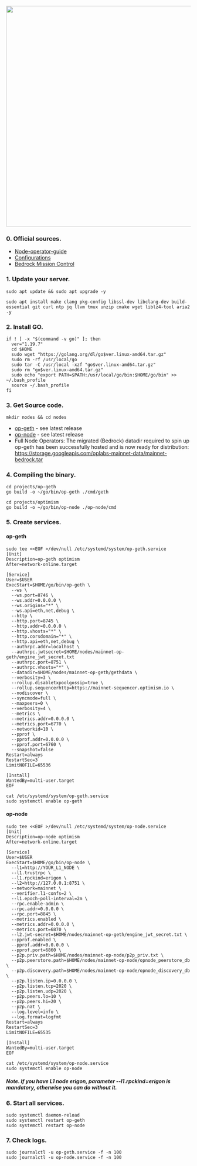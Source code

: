 
<p align="center">
 <img src="https://dev.optimism.io/content/images/size/w2000/2022/12/bedrock-BLUE.jpg"width="600"/></a>
</p>

### 0. Official sources.
- [Node-operator-guide](https://community.optimism.io/docs/developers/bedrock/node-operator-guide)
- [Configurations](https://community.optimism.io/docs/useful-tools/networks/#optimism-mainnet)
- [Bedrock Mission Control](https://oplabs.notion.site/Bedrock-Mission-Control-EXTERNAL-fca344b1f799447cb1bcf3aae62157c5)

### 1. Update your server.
```
sudo apt update && sudo apt upgrade -y
```
```
sudo apt install make clang pkg-config libssl-dev libclang-dev build-essential git curl ntp jq llvm tmux unzip cmake wget liblz4-tool aria2 -y
```
### 2. Install GO.
```
if ! [ -x "$(command -v go)" ]; then
  ver="1.19.7"
  cd $HOME
  sudo wget "https://golang.org/dl/go$ver.linux-amd64.tar.gz"
  sudo rm -rf /usr/local/go
  sudo tar -C /usr/local -xzf "go$ver.linux-amd64.tar.gz"
  sudo rm "go$ver.linux-amd64.tar.gz"
  sudo echo "export PATH=$PATH:/usr/local/go/bin:$HOME/go/bin" >> ~/.bash_profile
  source ~/.bash_profile
fi
```
### 3. Get Source code.
```
mkdir nodes && cd nodes
```
- [op-geth](https://github.com/ethereum-optimism/op-geth/releases) - see latest release
- [op-node](https://github.com/ethereum-optimism/optimism/releases) - see latest release
- Full Node Operators: The migrated (Bedrock) datadir required to spin up op-geth has been successfully hosted and is now ready for distribution: https://storage.googleapis.com/oplabs-mainnet-data/mainnet-bedrock.tar

### 4. Compiling the binary.
```
cd projects/op-geth
go build -o ~/go/bin/op-geth ./cmd/geth
```
```
cd projects/optimism
go build -o ~/go/bin/op-node ./op-node/cmd
```

### 5. Create services.
#### op-geth
```
sudo tee <<EOF >/dev/null /etc/systemd/system/op-geth.service
[Unit]
Description=op-geth optimism
After=network-online.target

[Service]
User=$USER
ExecStart=$HOME/go/bin/op-geth \
  --ws \
  --ws.port=8746 \
  --ws.addr=0.0.0.0 \
  --ws.origins="*" \
  --ws.api=eth,net,debug \
  --http \
  --http.port=8745 \
  --http.addr=0.0.0.0 \
  --http.vhosts="*" \
  --http.corsdomain="*" \
  --http.api=eth,net,debug \
  --authrpc.addr=localhost \
  --authrpc.jwtsecret=$HOME/nodes/mainnet-op-geth/engine_jwt_secret.txt
  --authrpc.port=8751 \
  --authrpc.vhosts="*" \
  --datadir=$HOME/nodes/mainnet-op-geth/gethdata \
  --verbosity=3 \
  --rollup.disabletxpoolgossip=true \
  --rollup.sequencerhttp=https://mainnet-sequencer.optimism.io \
  --nodiscover \
  --syncmode=full \
  --maxpeers=0 \
  --verbosity=4 \
  --metrics \
  --metrics.addr=0.0.0.0 \
  --metrics.port=6770 \
  --networkid=10 \
  --pprof \
  --pprof.addr=0.0.0.0 \
  --pprof.port=6760 \
  --snapshot=false
Restart=always
RestartSec=3
LimitNOFILE=65536

[Install]
WantedBy=multi-user.target
EOF
 
cat /etc/systemd/system/op-geth.service
sudo systemctl enable op-geth
```
#### op-node
```
sudo tee <<EOF >/dev/null /etc/systemd/system/op-node.service
[Unit]
Description=op-node optimism
After=network-online.target

[Service]
User=$USER
ExecStart=$HOME/go/bin/op-node \
  --l1=http://YOUR_L1_NODE \
  --l1.trustrpc \
  --l1.rpckind=erigon \ 
  --l2=http://127.0.0.1:8751 \
  --network=mainnet \
  --verifier.l1-confs=2 \
  --l1.epoch-poll-interval=2m \
  --rpc.enable-admin \
  --rpc.addr=0.0.0.0 \
  --rpc.port=8845 \
  --metrics.enabled \
  --metrics.addr=0.0.0.0 \
  --metrics.port=6870 \
  --l2.jwt-secret=$HOME/nodes/mainnet-op-geth/engine_jwt_secret.txt \
  --pprof.enabled \
  --pprof.addr=0.0.0.0 \
  --pprof.port=6860 \
  --p2p.priv.path=$HOME/nodes/mainnet-op-node/p2p_priv.txt \
  --p2p.peerstore.path=$HOME/nodes/mainnet-op-node/opnode_peerstore_db \
  --p2p.discovery.path=$HOME/nodes/mainnet-op-node/opnode_discovery_db \
  --p2p.listen.ip=0.0.0.0 \
  --p2p.listen.tcp=2020 \
  --p2p.listen.udp=2020 \
  --p2p.peers.lo=10 \
  --p2p.peers.hi=20 \
  --p2p.nat \
  --log.level=info \
  --log.format=logfmt
Restart=always
RestartSec=3
LimitNOFILE=65535

[Install]
WantedBy=multi-user.target
EOF
 
cat /etc/systemd/system/op-node.service
sudo systemctl enable op-node
```
##### Note. If you have L1 node erigon, parameter --l1.rpckind=erigon is mandatory, otherwise you can do without it.

### 6. Start all services.
```
sudo systemctl daemon-reload
sudo systemctl restart op-geth
sudo systemctl restart op-node
```
### 7. Check logs.
```
sudo journalctl -u op-geth.service -f -n 100
sudo journalctl -u op-node.service -f -n 100
```

